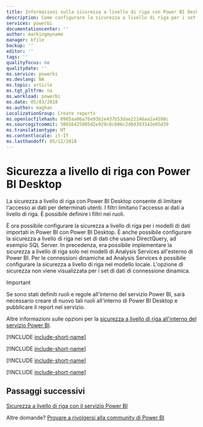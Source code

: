 ```yaml
---
title: Informazioni sulla sicurezza a livello di riga con Power BI Desktop
description: Come configurare la sicurezza a livello di riga per i set di dati importati e DirectQuery con Power BI Desktop.
services: powerbi
documentationcenter: ''
author: markingmyname
manager: kfile
backup: ''
editor: ''
tags: ''
qualityfocus: no
qualitydate: ''
ms.service: powerbi
ms.devlang: NA
ms.topic: article
ms.tgt_pltfrm: na
ms.workload: powerbi
ms.date: 05/03/2018
ms.author: maghan
LocalizationGroup: Create reports
ms.openlocfilehash: 0985aa06a76e93b1e437b53dae22146aa2a4598c
ms.sourcegitcommit: 50016425005d2e929c8c606c2d0d393342e05d39
ms.translationtype: HT
ms.contentlocale: it-IT
ms.lasthandoff: 05/12/2018
---
```

# <a name="row-level-security-rls-with-power-bi-desktop"></a>Sicurezza a livello di riga con Power BI Desktop
La sicurezza a livello di riga con Power BI Desktop consente di limitare l'accesso ai dati per determinati utenti. I filtri limitano l'accesso ai dati a livello di riga. È possibile definire i filtri nei ruoli.

È ora possibile configurare la sicurezza a livello di riga per i modelli di dati importati in Power BI con Power BI Desktop. È anche possibile configurare la sicurezza a livello di riga nei set di dati che usano DirectQuery, ad esempio SQL Server. In precedenza, era possibile implementare la sicurezza a livello di riga solo nei modelli di Analysis Services all'esterno di Power BI. Per le connessioni dinamiche ad Analysis Services è possibile configurare la sicurezza a livello di riga nel modello locale. L'opzione di sicurezza non viene visualizzata per i set di dati di connessione dinamica.

> [!IMPORTANT]
> Se sono stati definiti ruoli e regole all'interno del servizio Power BI, sarà necessario creare di nuovo tali ruoli all'interno di Power BI Desktop e pubblicare il report nel servizio.
> 
> 

Altre informazioni sulle opzioni per la [sicurezza a livello di riga all'interno del servizio Power BI](service-admin-rls.md).

[!INCLUDE [include-short-name](./includes/rls-desktop-define-roles.md)]

[!INCLUDE [include-short-name](./includes/rls-desktop-view-as-roles.md)]

[!INCLUDE [include-short-name](./includes/rls-limitations.md)]

[!INCLUDE [include-short-name](./includes/rls-faq.md)]

## <a name="next-steps"></a>Passaggi successivi
[Sicurezza a livello di riga con il servizio Power BI](service-admin-rls.md)  

Altre domande? [Provare a rivolgersi alla community di Power BI](http://community.powerbi.com/)

